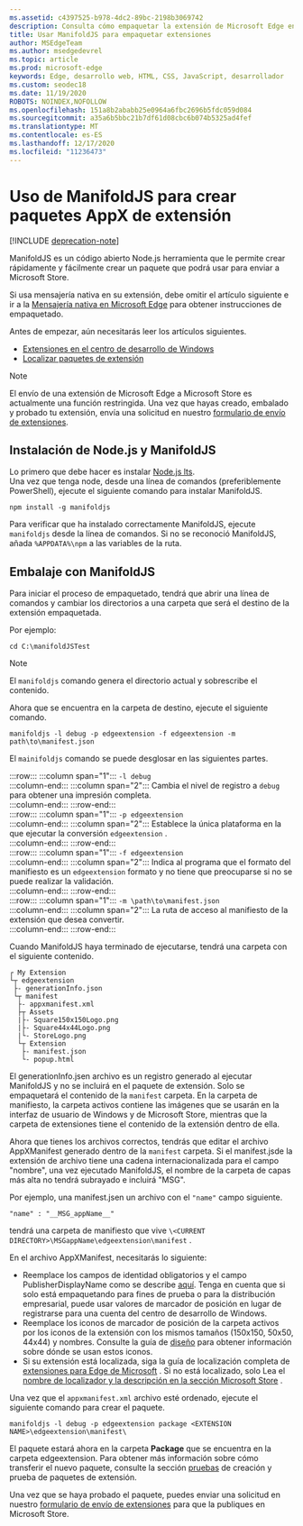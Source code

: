 ```yaml
---
ms.assetid: c4397525-b978-4dc2-89bc-2198b3069742
description: Consulta cómo empaquetar la extensión de Microsoft Edge en un instante con ManifoldJS, la Node.js herramienta de código abierto.
title: Usar ManifoldJS para empaquetar extensiones
author: MSEdgeTeam
ms.author: msedgedevrel
ms.topic: article
ms.prod: microsoft-edge
keywords: Edge, desarrollo web, HTML, CSS, JavaScript, desarrollador
ms.custom: seodec18
ms.date: 11/19/2020
ROBOTS: NOINDEX,NOFOLLOW
ms.openlocfilehash: 151a8b2ababb25e0964a6fbc2696b5fdc059d084
ms.sourcegitcommit: a35a6b5bbc21b7df61d08cbc6b074b5325ad4fef
ms.translationtype: MT
ms.contentlocale: es-ES
ms.lasthandoff: 12/17/2020
ms.locfileid: "11236473"
---
```

# Uso de ManifoldJS para crear paquetes AppX de extensión  

[!INCLUDE [deprecation-note](../../includes/deprecation-note.md)]  

ManifoldJS es un código abierto Node.js herramienta que le permite crear rápidamente y fácilmente crear un paquete que podrá usar para enviar a Microsoft Store.  

Si usa mensajería nativa en su extensión, debe omitir el artículo siguiente e ir a la [Mensajería nativa en Microsoft Edge](../native-messaging.md#creating-an-extension-with-native-messaging) para obtener instrucciones de empaquetado.  

Antes de empezar, aún necesitarás leer los artículos siguientes.  

*   [Extensiones en el centro de desarrollo de Windows](./extensions-in-the-windows-dev-center.md)  
*   [Localizar paquetes de extensión](./localizing-extension-packages.md)  

> [!NOTE]
> El envío de una extensión de Microsoft Edge a Microsoft Store es actualmente una función restringida.  Una vez que hayas creado, embalado y probado tu extensión, envía una solicitud en nuestro [formulario de envío de extensiones](https://developer.microsoft.com/microsoft-edge/extensions/requests).  

## Instalación de Node.js y ManifoldJS  

Lo primero que debe hacer es instalar [Node.js lts](https://nodejs.org/en/download).  
Una vez que tenga node, desde una línea de comandos (preferiblemente PowerShell), ejecute el siguiente comando para instalar ManifoldJS.  

```shell
npm install -g manifoldjs
```  

Para verificar que ha instalado correctamente ManifoldJS, ejecute `manifoldjs` desde la línea de comandos. Si no se reconoció ManifoldJS, añada `%APPDATA%\npm` a las variables de la ruta.  

## Embalaje con ManifoldJS  

Para iniciar el proceso de empaquetado, tendrá que abrir una línea de comandos y cambiar los directorios a una carpeta que será el destino de la extensión empaquetada.  

Por ejemplo:

```shell
cd C:\manifoldJSTest
```  

> [!NOTE]
> El `manifoldjs` comando genera el directorio actual y sobrescribe el contenido.  

Ahora que se encuentra en la carpeta de destino, ejecute el siguiente comando.  

```shell
manifoldjs -l debug -p edgeextension -f edgeextension -m path\to\manifest.json
```  

El `mainifoldjs` comando se puede desglosar en las siguientes partes.  

:::row:::
   :::column span="1":::
      `-l debug`  
   :::column-end:::
   :::column span="2":::
      Cambia el nivel de registro a `debug` para obtener una impresión completa.  
   :::column-end:::
:::row-end:::  
:::row:::
   :::column span="1":::
      `-p edgeextension`  
   :::column-end:::
   :::column span="2":::
      Establece la única plataforma en la que ejecutar la conversión `edgeextension` .  
   :::column-end:::
:::row-end:::  
:::row:::
   :::column span="1":::
      `-f edgeextension`  
   :::column-end:::
   :::column span="2":::
      Indica al programa que el formato del manifiesto es un `edgeextension` formato y no tiene que preocuparse si no se puede realizar la validación.  
   :::column-end:::
:::row-end:::  
:::row:::
   :::column span="1":::
      `-m \path\to\manifest.json`  
   :::column-end:::
   :::column span="2":::
      La ruta de acceso al manifiesto de la extensión que desea convertir.  
   :::column-end:::
:::row-end:::  

Cuando ManifoldJS haya terminado de ejecutarse, tendrá una carpeta con el siguiente contenido.  

```text
┌ My Extension
└┬ edgeextension
 ├- generationInfo.json
 └┬ manifest
  ├- appxmanifest.xml
  ├┬ Assets
  |├- Square150x150Logo.png
  |├- Square44x44Logo.png
  |└- StoreLogo.png    
  └┬ Extension
   ├- manifest.json
   └- popup.html
```  
<!-- 
    My Extension
        edgeextension
            generationInfo.json
            manifest
                   appxmanifest.xml
                Assets
                    Square150x150Logo.png
                    Square44x44Logo.png
                    StoreLogo.png    
                Extension
                    manifest.json
                    popup.html
                    ...
                ...
-->  

El generationInfo.jsen archivo es un registro generado al ejecutar ManifoldJS y no se incluirá en el paquete de extensión. Solo se empaquetará el contenido de la `manifest` carpeta. En la carpeta de manifiesto, la carpeta activos contiene las imágenes que se usarán en la interfaz de usuario de Windows y de Microsoft Store, mientras que la carpeta de extensiones tiene el contenido de la extensión dentro de ella.  

Ahora que tienes los archivos correctos, tendrás que editar el archivo AppXManifest generado dentro de la `manifest` carpeta. Si el manifest.jsde la extensión de archivo tiene una cadena internacionalizada para el campo "nombre", una vez ejecutado ManifoldJS, el nombre de la carpeta de capas más alta no tendrá subrayado e incluirá "MSG".

Por ejemplo, una manifest.jsen un archivo con el `"name"` campo siguiente.  

```shell
"name" : "__MSG_appName__"
```  

tendrá una carpeta de manifiesto que vive `\<CURRENT DIRECTORY>\MSGappName\edgeextension\manifest` .  

En el archivo AppXManifest, necesitarás lo siguiente:  

 *   Reemplace los campos de identidad obligatorios y el campo PublisherDisplayName como se describe [aquí](./creating-and-testing-extension-packages.md#app-identity-template-values). Tenga en cuenta que si solo está empaquetando para fines de prueba o para la distribución empresarial, puede usar valores de marcador de posición en lugar de registrarse para una cuenta del centro de desarrollo de Windows.  
 *   Reemplace los iconos de marcador de posición de la carpeta activos por los iconos de la extensión con los mismos tamaños (150x150, 50x50, 44x44) y nombres. Consulte la guía de [diseño](./../design.md#icons-for-packaging) para obtener información sobre dónde se usan estos iconos.  
 *   Si su extensión está localizada, siga la guía de localización completa de [extensiones para Edge de Microsoft](./localizing-extension-packages.md) . Si no está localizado, solo Lea el [nombre de localizador y la descripción en la sección Microsoft Store](./localizing-extension-packages.md#localizing-name-and-description-in-the-microsoft-store) .  

Una vez que el `appxmanifest.xml` archivo esté ordenado, ejecute el siguiente comando para crear el paquete.  

```shell
manifoldjs -l debug -p edgeextension package <EXTENSION NAME>\edgeextension\manifest\
```  

El paquete estará ahora en la carpeta **Package** que se encuentra en la carpeta edgeextension. Para obtener más información sobre cómo transferir el nuevo paquete, consulte la sección [pruebas](./creating-and-testing-extension-packages.md#testing-an-appx-package) de creación y prueba de paquetes de extensión.  

Una vez que se haya probado el paquete, puedes enviar una solicitud en nuestro [formulario de envío de extensiones](https://aka.ms/extension-request) para que la publiques en Microsoft Store.  
